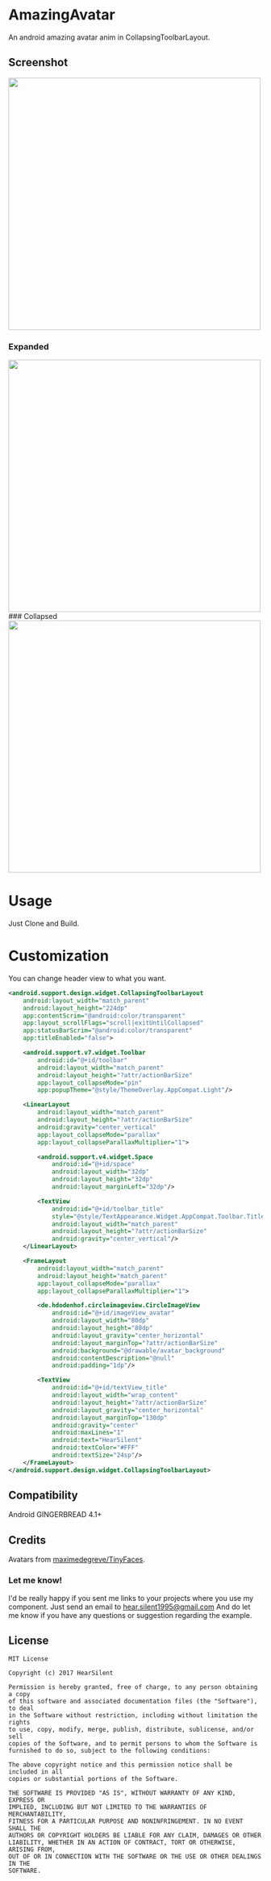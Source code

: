 # AmazingAvatar

An android amazing avatar anim in CollapsingToolbarLayout.

## Screenshot
<img src="https://raw.githubusercontent.com/hearsilent/AmazingAvatar/master/screenshots/screenrecord.gif" height="500">

### Expanded
<img src="https://raw.githubusercontent.com/hearsilent/AmazingAvatar/master/screenshots/caf28b9c-42e8-40c7-a68e-7a069e4e9123.png" height="500">
### Collapsed
<img src="https://raw.githubusercontent.com/hearsilent/AmazingAvatar/master/screenshots/fc2af320-da03-42ec-ac79-723ec75a3fad.png" height="500">

# Usage

Just Clone and Build.

# Customization

You can change header view to what you want.
```xml
<android.support.design.widget.CollapsingToolbarLayout
    android:layout_width="match_parent"
    android:layout_height="224dp"
    app:contentScrim="@android:color/transparent"
    app:layout_scrollFlags="scroll|exitUntilCollapsed"
    app:statusBarScrim="@android:color/transparent"
    app:titleEnabled="false">

    <android.support.v7.widget.Toolbar
        android:id="@+id/toolbar"
        android:layout_width="match_parent"
        android:layout_height="?attr/actionBarSize"
        app:layout_collapseMode="pin"
        app:popupTheme="@style/ThemeOverlay.AppCompat.Light"/>

    <LinearLayout
        android:layout_width="match_parent"
        android:layout_height="?attr/actionBarSize"
        android:gravity="center_vertical"
        app:layout_collapseMode="parallax"
        app:layout_collapseParallaxMultiplier="1">

        <android.support.v4.widget.Space
            android:id="@+id/space"
            android:layout_width="32dp"
            android:layout_height="32dp"
            android:layout_marginLeft="32dp"/>

        <TextView
            android:id="@+id/toolbar_title"
            style="@style/TextAppearance.Widget.AppCompat.Toolbar.Title"
            android:layout_width="match_parent"
            android:layout_height="?attr/actionBarSize"
            android:gravity="center_vertical"/>
    </LinearLayout>

    <FrameLayout
        android:layout_width="match_parent"
        android:layout_height="match_parent"
        app:layout_collapseMode="parallax"
        app:layout_collapseParallaxMultiplier="1">

        <de.hdodenhof.circleimageview.CircleImageView
            android:id="@+id/imageView_avatar"
            android:layout_width="80dp"
            android:layout_height="80dp"
            android:layout_gravity="center_horizontal"
            android:layout_marginTop="?attr/actionBarSize"
            android:background="@drawable/avatar_background"
            android:contentDescription="@null"
            android:padding="1dp"/>

        <TextView
            android:id="@+id/textView_title"
            android:layout_width="wrap_content"
            android:layout_height="?attr/actionBarSize"
            android:layout_gravity="center_horizontal"
            android:layout_marginTop="130dp"
            android:gravity="center"
            android:maxLines="1"
            android:text="HearSilent"
            android:textColor="#FFF"
            android:textSize="24sp"/>
    </FrameLayout>
</android.support.design.widget.CollapsingToolbarLayout>
```

## Compatibility

Android GINGERBREAD 4.1+

## Credits

Avatars from [maximedegreve/TinyFaces](https://github.com/maximedegreve/TinyFaces).

### Let me know!

I'd be really happy if you sent me links to your projects where you use my component. Just send an email to hear.silent1995@gmail.com And do let me know if you have any questions or suggestion regarding the example. 

## License

    MIT License

    Copyright (c) 2017 HearSilent

    Permission is hereby granted, free of charge, to any person obtaining a copy
    of this software and associated documentation files (the "Software"), to deal
    in the Software without restriction, including without limitation the rights
    to use, copy, modify, merge, publish, distribute, sublicense, and/or sell
    copies of the Software, and to permit persons to whom the Software is
    furnished to do so, subject to the following conditions:

    The above copyright notice and this permission notice shall be included in all
    copies or substantial portions of the Software.

    THE SOFTWARE IS PROVIDED "AS IS", WITHOUT WARRANTY OF ANY KIND, EXPRESS OR
    IMPLIED, INCLUDING BUT NOT LIMITED TO THE WARRANTIES OF MERCHANTABILITY,
    FITNESS FOR A PARTICULAR PURPOSE AND NONINFRINGEMENT. IN NO EVENT SHALL THE
    AUTHORS OR COPYRIGHT HOLDERS BE LIABLE FOR ANY CLAIM, DAMAGES OR OTHER
    LIABILITY, WHETHER IN AN ACTION OF CONTRACT, TORT OR OTHERWISE, ARISING FROM,
    OUT OF OR IN CONNECTION WITH THE SOFTWARE OR THE USE OR OTHER DEALINGS IN THE
    SOFTWARE.
